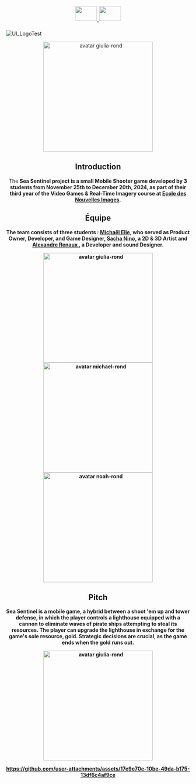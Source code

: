 <h1 align="center">
    <a href="https://github.com/Ecole-des-Nouvelles-Images/2024-Mobile-Sea-Sentinel/blob/main/README.md">
    <img src="https://github.com/user-attachments/assets/41b66b00-1f67-4793-bd92-24e4f4613b26" width="60" height="40">
  </a>
  <a href="https://github.com/Ecole-des-Nouvelles-Images/2024-Mobile-Sea-Sentinel/blob/main/READMEEN.md">
    <img src="https://github.com/user-attachments/assets/8724f8b2-1eeb-402b-9584-50f07269331b" width="60" height="40">
  </a>
</h1>

![UI_LogoTest](https://github.com/user-attachments/assets/7c27b793-1d37-4149-81f2-254ea16a381a)

<div align="center">
<img src="https://github.com/user-attachments/assets/858e22d0-95da-4bf5-8f78-71b5e74569a1" width="300px" alt="avatar giulia-rond">





<h2 id="introduction" align="center">
  <strong>Introduction</strong>  

</h2>
<p>
 The <strong>Sea Sentinel<strong> project is a small Mobile Shooter game developed by 3 students from November 25th to December 20th, 2024, as part of their third year of the Video Games & Real-Time Imagery course at <a href="https://github.com/Ecole-des-Nouvelles-Images">Ecole des Nouvelles Images</a>. 
</p>

<h2 id="équipe" align="center">
  <strong>Équipe</strong>
</h2>
<p>
The team consists of three students : <a href="https://github.com/Michael-elie">Michaël Elie</a>, <strong>who served as Product Owner, Developer, and Game Designer</strong>, <a href="https://github.com/Tartacule"> Sacha Nino</a>, <strong>a 2D & 3D Artist</strong> and <a href="https://github.com/sky-ark"> Alexandre Renaux </a>, <strong>a Developer and sound Designer</strong>.
</p>

<div align="center">
  <a href="https://github.com/Michael-elie">
    <img src="https://github.com/user-attachments/assets/1b41d077-e2fb-4939-b8a5-02e2da75be00" width="300px" alt="avatar giulia-rond">

  </a>
  <a href="https://github.com/Tartacule">
    <img src="https://github.com/user-attachments/assets/d01fd4ac-5a2e-4cc0-ab18-de0292a69d11" width="300px" alt="avatar michael-rond">
  </a>
  <a href="https://github.com/sky-ark">
    <img src="https://github.com/user-attachments/assets/7a2f166e-eea0-4a81-8f4d-870ad0a0d3e8" width="300px" alt="avatar noah-rond">
  </a>
</div>

<h2 id="pitch" align="center">
  <strong>Pitch</strong>  
</h2>
<p>
 <strong>Sea Sentinel </strong> is a mobile game, a hybrid between a shoot 'em up and tower defense, in which the player controls a lighthouse equipped with a cannon to eliminate waves of pirate ships attempting to steal its resources. The player can upgrade the lighthouse in exchange for the game's sole resource, gold. Strategic decisions are crucial, as the game ends when the gold runs out.
</p>

<div align="center">
<img src="https://github.com/user-attachments/assets/da600afb-9c49-4618-af5f-ed6562acd481" width="300px" alt="avatar giulia-rond">



https://github.com/user-attachments/assets/17e9e70c-10be-49da-b175-13df6c4af9ce




